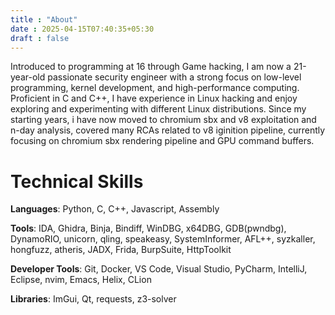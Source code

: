 ```yaml
---
title : "About"
date : 2025-04-15T07:40:35+05:30
draft : false
---
```


Introduced to programming at 16 through Game hacking, I am now a 21-year-old passionate security engineer
with a strong focus on low-level programming, kernel development, and high-performance computing. Proficient
in C and C++, I have experience in Linux hacking and enjoy exploring and experimenting with different Linux
distributions. Since my starting years, i have now moved to chromium sbx and v8 exploitation and n-day
analysis, covered many RCAs related to v8 iginition pipeline, currently focusing on chromium sbx rendering
pipeline and GPU command buffers.

# Technical Skills

**Languages**: Python, C, C++, Javascript, Assembly

**Tools**: IDA, Ghidra, Binja, Bindiff, WinDBG, x64DBG, GDB(pwndbg), DynamoRIO, unicorn, qling, speakeasy,
SystemInformer, AFL++, syzkaller, hongfuzz, atheris, JADX, Frida, BurpSuite, HttpToolkit

**Developer Tools**: Git, Docker, VS Code, Visual Studio, PyCharm, IntelliJ, Eclipse, nvim, Emacs, Helix, CLion

**Libraries**: ImGui, Qt, requests, z3-solver